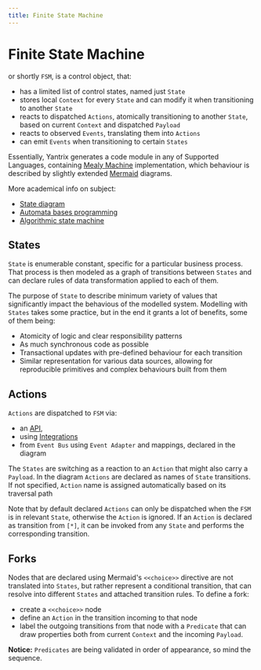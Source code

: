 ```yaml
---
title: Finite State Machine
---
```


# Finite State Machine

or shortly `FSM`, is a control object, that:

- has a limited list of control states, named just `State`
- stores local `Context` for every `State` and can modify it when transitioning to another `State`
- reacts to dispatched `Actions`, atomically transitioning to another `State`, based on current `Context` and
  dispatched `Payload`
- reacts to observed `Events`, translating them into `Actions`
- can emit `Events` when transitioning to certain `States`

Essentially, Yantrix generates a code module in any of Supported Languages, containing [Mealy Machine](https://en.wikipedia.org/wiki/Mealy_machine) implementation, which behaviour is described by slightly extended  [Mermaid](https://mermaid.js.org/) diagrams.

More academical info on subject: 
* [State diagram](https://en.wikipedia.org/wiki/State_diagram)
* [Automata bases programming](https://en.wikipedia.org/wiki/Automata-based_programming)
* [Algorithmic state machine](https://en.wikipedia.org/wiki/Algorithmic_state_machine)

## States

`State` is enumerable constant, specific for a particular business process. That process is then modeled as a graph of transitions between `States` and can declare rules of data transformation applied to each of them. 

The purpose of `State` to describe minimum variety of values that significantly impact the behavious of the modelled system. Modelling with `States` takes some practice, but in the end it grants a lot of benefits, some of them being:
- Atomicity of logic and clear responsibility patterns
- As much synchronous code as possible
- Transactional updates with pre-defined behaviour for each transition 
- Similar representation for various data sources, allowing for reproducible primitives and complex behaviours built from them

## Actions

`Actions` are dispatched to `FSM` via:

- an [API](../API-Reference/),
- using [Integrations](../integrations/)
- from `Event Bus` using `Event Adapter` and mappings, declared in the diagram

The `States` are switching as a reaction to an `Action` that might also carry a `Payload`. In the diagram `Actions` are declared as names of `State` transitions. If not specified, `Action` name is assigned automatically based on its traversal path

Note that by default declared `Actions` can only be dispatched when the `FSM` is in relevant `State`, otherwise the `Action` is ignored. If an `Action` is declared as transition from `[*]`, it can be invoked from any `State` and performs the corresponding transition.

## Forks

Nodes that are declared using Mermaid's `<<choice>>` directive are not translated into `States`, but rather represent a
conditional transition, that can resolve into different `States` and attached transition rules. To define a fork:

- create a `<<choice>>` node
- define an `Action` in the transition incoming to that node
- label the outgoing transitions from that node with a `Predicate` that can draw properties both from current `Context`
  and the incoming `Payload`.

**Notice:** `Predicates` are being validated in order of appearance, so mind the sequence.

